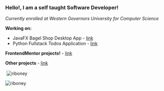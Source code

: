<h3>Hello!, I am a self taught Software Developer!</h3>

_Currently enrolled at Western Governors University for Computer Science_

**Working on:**
- JavaFX Bagel Shop Desktop App - [link](https://github.com/riboney/Noras-Bagel-Bin)
- Python Fullstack Todos Application - [link](https://github.com/CSSG-Labs/flask-todo-app)

**FrontendMentor projects!** - [link](https://www.frontendmentor.io/profile/riboney)

**Other projects** - [link](https://github.com/riboney-hobby)

<p>&nbsp;<img align="center" src="https://github-readme-stats.vercel.app/api?username=riboney&show_icons=true&locale=en" alt="riboney" /></p>

<p><img align="center" src="https://github-readme-streak-stats.herokuapp.com/?user=riboney&" alt="riboney" /></p>
